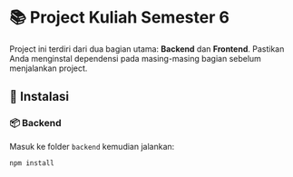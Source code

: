 # 📚 Project Kuliah Semester 6

Project ini terdiri dari dua bagian utama: **Backend** dan **Frontend**. Pastikan Anda menginstal dependensi pada masing-masing bagian sebelum menjalankan project.

## 🚀 Instalasi

### 📦 Backend

Masuk ke folder `backend` kemudian jalankan:

```bash
npm install
